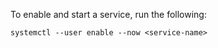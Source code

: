 To enable and start a service, run the following:
```
systemctl --user enable --now <service-name>
```
